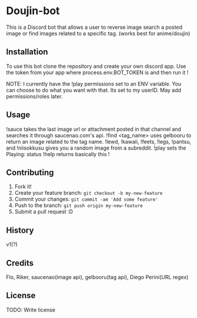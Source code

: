# Doujin-bot

This is a Discord bot that allows a user to reverse image search a posted image or find images related to a specific tag. (works best for anime/doujin)

## Installation

To use this bot clone the repository and create your own discord app. Use the token from your app where process.env.BOT_TOKEN is and then run it !

NOTE: I currently have the !play permissions set to an ENV variable. You can choose to do what you want with that. Its set to my userID. May add permissions/roles later.

## Usage

!sauce takes the last image url or attachment posted in that channel and searches it through saucenao.com's api.  !find <tag_name> uses gelbooru to return an image related to the tag name.  !lewd, !kawaii, !feets, !legs, !pantsu, and !niisokkusu gives you a random image from a subreddit.  !play sets the Playing: status !help returns basically this !

## Contributing

1. Fork it!
2. Create your feature branch: `git checkout -b my-new-feature`
3. Commit your changes: `git commit -am 'Add some feature'`
4. Push to the branch: `git push origin my-new-feature`
5. Submit a pull request :D

## History

v1(?)

## Credits

Flo, Riker, saucenao(image api), gelbooru(tag api), Diego Perini(URL regex)

## License

TODO: Write license
